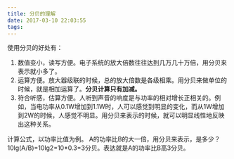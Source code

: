 ```yaml
---
title: 分贝的理解
date: 2017-03-10 22:03:55
tags:
---
```

使用分贝的好处有：
1. 数值变小，读写方便。电子系统的放大倍数往往达到几万几十万倍，用分贝来表示就小多了。
2. 运算方便。放大器级联的时候，总的放大倍数是各级相乘。用分贝来做单位的时候，就是相加运算了。**分贝计算只有加减。**
3. 符合听感，估算方便。人听到声音的响度是与功率的相对增长正相关的。例如，当电功率从0.1W增加到1.1W时，人可以感觉到明显的变化，而从1W增加到2W的时候，人感觉不明显。用分贝来表示的时候，就可以明显线性地反映出这种关系。

计算公式，以功率比值为例。
A的功率比B的大一倍，用分贝来表示，是多少？
10lg(A/B)=10lg2=10*0.3=3分贝。表达就是A的功率比B高3分贝。
